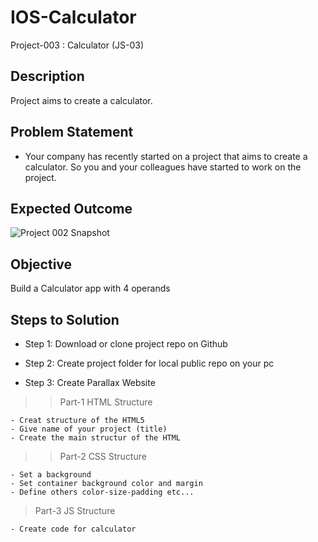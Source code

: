 # IOS-Calculator
Project-003 : Calculator (JS-03)

## Description
Project aims to create a calculator.

## Problem Statement

- Your company has recently started on a project that aims to create a calculator. So you and your colleagues have started to work on the project.



## Expected Outcome

![Project 002 Snapshot](project_003.png)

## Objective

Build a Calculator app with 4 operands

## Steps to Solution

- Step 1: Download or clone project repo on Github 

- Step 2: Create project folder for local public repo on your pc

- Step 3: Create Parallax Website

>>Part-1 HTML Structure

	- Creat structure of the HTML5
	- Give name of your project (title)
	- Create the main structur of the HTML

>>Part-2 CSS Structure

	- Set a background
	- Set container background color and margin
	- Define others color-size-padding etc...

>Part-3 JS Structure

	- Create code for calculator